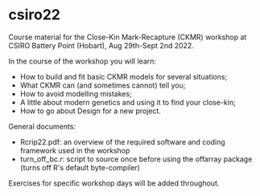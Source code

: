 # csiro22

Course material for the Close-Kin Mark-Recapture (CKMR) workshop at CSIRO Battery Point (Hobart), Aug 29th-Sept 2nd 2022.

In the course of the workshop you will learn:

 - How to build and fit basic CKMR models for several situations; 
 - What CKMR can (and sometimes cannot) tell you; 
 - How to avoid modelling mistakes; 
 - A little about modern genetics and using it to find your close-kin; 
 - How to go about Design for a new project.
 

General documents: 

 - Rcrip22.pdf: an overview of the required software and coding framework used in the workshop
 - turn_off_bc.r: script to source once before using the offarray package (turns off R's default byte-compiler)
 
Exercises for specific workshop days will be added throughout.



